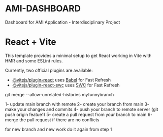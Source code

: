 # AMI-DASHBOARD
Dashboard for AMI Application - Interdisciplinary Project
# React + Vite

This template provides a minimal setup to get React working in Vite with HMR and some ESLint rules.

Currently, two official plugins are available:

- [@vitejs/plugin-react](https://github.com/vitejs/vite-plugin-react/blob/main/packages/plugin-react/README.md) uses [Babel](https://babeljs.io/) for Fast Refresh
- [@vitejs/plugin-react-swc](https://github.com/vitejs/vite-plugin-react-swc) uses [SWC](https://swc.rs/) for Fast Refresh

git merge --allow-unrelated-histories myfunnybranch

1- update main branch with remote
2- create your branch from main
3- make your changes and commits
4- push your branch to remote server (git push origin featue1)
5- create a pull request from your branch to main
6- merge the pull request if there are no conflicts

for new branch and new work do it again from step 1 